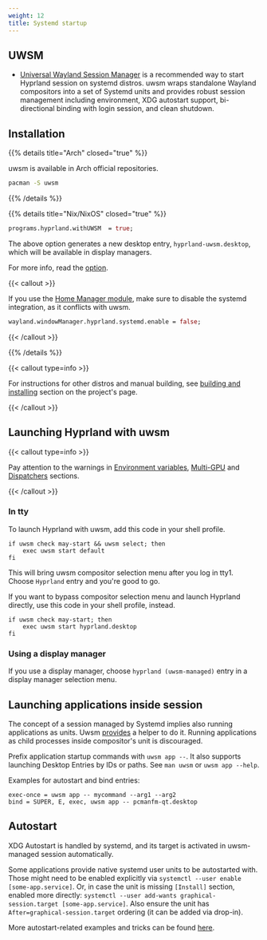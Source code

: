 ```yaml
---
weight: 12
title: Systemd startup
---
```


## UWSM

- [Universal Wayland Session Manager](https://github.com/Vladimir-csp/uwsm) is a recommended way to start Hyprland session on systemd distros. uwsm wraps standalone Wayland compositors into a set of Systemd units and provides robust session management including environment, XDG autostart support, bi-directional binding with login session, and clean shutdown.

## Installation

{{% details title="Arch" closed="true" %}}

uwsm is available in Arch official repositories.

```sh
pacman -S uwsm
```

{{% /details %}}

{{% details title="Nix/NixOS" closed="true" %}}

```nix
programs.hyprland.withUWSM  = true;
```

The above option generates a new desktop entry, `hyprland-uwsm.desktop`, which will be available in display managers.

For more info, read the [option](https://search.nixos.org/options?channel=unstable&show=programs.uwsm.enable&from=0&size=50&sort=relevance&type=packages&query=uwsm).

{{< callout >}}

If you use the [Home Manager module](../../Nix/Hyprland-on-Home-Manager), make sure to disable the systemd integration, as it conflicts with uwsm.

```nix
wayland.windowManager.hyprland.systemd.enable = false;
```

{{< /callout >}}

{{% /details %}}

{{< callout type=info >}}

For instructions for other distros and manual building, see [building and installing](https://github.com/Vladimir-csp/uwsm?tab=readme-ov-file#installation) section on the project's page.

{{< /callout >}}

## Launching Hyprland with uwsm

{{< callout type=info >}}

Pay attention to the warnings in [Environment variables](../../Configuring/Environment-variables), [Multi-GPU](../../Configuring/Multi-GPU) and [Dispatchers](../../Configuring/Dispatchers) sections.

{{< /callout >}}

### In tty

To launch Hyprland with uwsm, add this code in your shell profile.

```
if uwsm check may-start && uwsm select; then
	exec uwsm start default
fi
```

This will bring uwsm compositor selection menu after you log in tty1. Choose `Hyprland` entry and you're good to go.

If you want to bypass compositor selection menu and launch Hyprland directly, use this code in your shell profile, instead.

```
if uwsm check may-start; then
    exec uwsm start hyprland.desktop
fi
```

### Using a display manager

If you use a display manager, choose `hyprland (uwsm-managed)` entry in a display manager selection menu.

## Launching applications inside session

The concept of a session managed by Systemd implies also running applications as units. Uwsm [provides](https://github.com/Vladimir-csp/uwsm#3-applications-and-slices) a helper to do it. Running applications as child processes inside compositor's unit is discouraged.

Prefix application startup commands with `uwsm app --`. It also supports launching Desktop Entries by IDs or paths. See `man uwsm` or `uwsm app --help`.

Examples for autostart and bind entries:

```
exec-once = uwsm app -- mycommand --arg1 --arg2
bind = SUPER, E, exec, uwsm app -- pcmanfm-qt.desktop
```

## Autostart

XDG Autostart is handled by systemd, and its target is activated in uwsm-managed session automatically.

Some applications provide native systemd user units to be autostarted with. Those might need to be enabled explicitly via `systemctl --user enable [some-app.service]`. Or, in case the unit is missing `[Install]` section, enabled more directly: `systemctl --user add-wants graphical-session.target [some-app.service]`. Also ensure the unit has `After=graphical-session.target` ordering (it can be added via drop-in).

More autostart-related examples and tricks can be found [here](https://github.com/Vladimir-csp/uwsm/tree/master/example-units).
